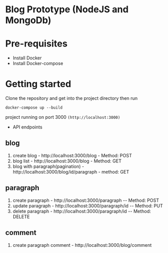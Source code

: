 # Blog Prototype (NodeJS and MongoDb)

# Pre-requisites

- Install Docker
- Install Docker-compose

# Getting started

Clone the repository and get into the project directory
then run

```
docker-compose up --build
```

project running on port 3000 `(http://localhost:3000)`

- API endpoints

## blog

1. create blog - http://localhost:3000/blog - Method: POST
2. blog list - http://localhost:3000/blog - Method: GET
3. blog with paragraph(pagination) - http://localhost:3000/blog/id/paragraph - method: GET

## paragraph

1. create paragraph - http://localhost:3000/paragraph -- Method: POST
2. update paragraph - http://localhost:3000/paragraph/id -- Method: PUT
3. delete paragraph - http://localhost:3000/paragraph/id -- Method: DELETE

## comment

1. create paragraph comment - http://localhost:3000/blog/comment
